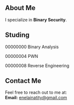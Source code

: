 
## About Me
I specialize in **Binary Security**.

## Studing
00000000 Binary Analysis

00000004 PWN

00000008 Reverse Engineering

## Contact Me
Feel free to reach out to me at:  
**Email:** [enelainatity@gmail.com](mailto:enelainatity@gmail.com)



    


<!---
Schwar2/Schwar2 is a ✨ special ✨ repository because its `README.md` (this file) appears on your GitHub profile.
You can click the Preview link to take a look at your changes.
--->
